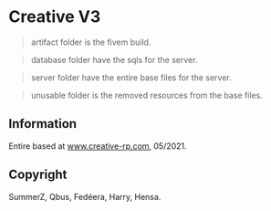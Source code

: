 # Creative V3

> artifact folder is the fivem build.

> database folder have the sqls for the server.

> server folder have the entire base files for the server.

> unusable folder is the removed resources from the base files.

## Information

Entire based at www.creative-rp.com, 05/2021.

## Copyright

SummerZ, Qbus, Fedéera, Harry, Hensa.